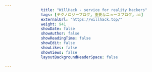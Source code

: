 ---
                title: "WillHack - service for reality hackers"
                tags: [テクノロジーブログ, 重要なニュースブログ, ai]
                externalUrl: "https://willhack.top/"
                weight: 941
                showDate: false
                showAuthor: false
                showReadingTime: false
                showEdit: false
                showLikes: false
                showViews: false
                layoutBackgroundHeaderSpace: false
                ---

